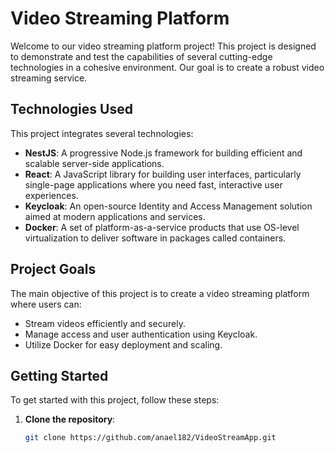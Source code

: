 # Video Streaming Platform

Welcome to our video streaming platform project! This project is designed to demonstrate and test the capabilities of several cutting-edge technologies in a cohesive environment. Our goal is to create a robust video streaming service.

## Technologies Used

This project integrates several technologies:

- **NestJS**: A progressive Node.js framework for building efficient and scalable server-side applications.
- **React**: A JavaScript library for building user interfaces, particularly single-page applications where you need fast, interactive user experiences.
- **Keycloak**: An open-source Identity and Access Management solution aimed at modern applications and services.
- **Docker**: A set of platform-as-a-service products that use OS-level virtualization to deliver software in packages called containers.

## Project Goals

The main objective of this project is to create a video streaming platform where users can:
- Stream videos efficiently and securely.
- Manage access and user authentication using Keycloak.
- Utilize Docker for easy deployment and scaling.

## Getting Started

To get started with this project, follow these steps:

1. **Clone the repository**:
   ```bash
   git clone https://github.com/anael182/VideoStreamApp.git
    ```